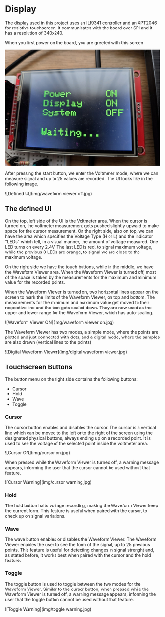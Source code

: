 # Display

The display used in this project uses an ILI9341 controller and an XPT2046 for resistive touchscreen. It communicates with the board over SPI and it has a resolution of 340x240.

When you first power on the board, you are greeted with this screen

![Start-up Screen](img/startup.jpg)

After pressing the start button, we enter the Voltmeter mode, where we can measure signal and up to 25 values are recorded. The UI looks like in the following image.

![Defined UI](img/waveform viewer off.jpg)

## The defined UI

On the top, left side of the UI is the Voltmeter area. When the cursor is turned on, the voltmeter measurement gets pushed slightly upward to make space for the cursor measurement. On the right side, also on top, we can have the area which specifies the Voltage Type (H or L) and the indicator "LEDs" which tell, in a visual manner, the amount of voltage measured. One LED turns on every 2.4V. The last LED is red, to signal maximum voltage, while the previous 3 LEDs are orange, to signal we are close to the maximum voltage.

On the right side we have the touch buttons, while in the middle, we have the Waveform Viewer area. When the Waveform Viewer is turned off, most of the space is taken by the measurements for the maximum and minimum value for the recorded points.

When the Waveform Viewer is turned on, two horizontal lines appear on the screen to mark the limits of the Waveform Viewer, on top and bottom. The measurements for the minimum and maximum value get moved to their respective line and the text gets scaled down. They are now used as the upper and lower range for the Waveform Viewer, which has auto-scaling.

![Waveform Viewer ON](img/waveform viewer on.jpg)

The Waveform Viewer has two modes, a simple mode, where the points are plotted and just connected with dots, and a digital mode, where the samples are also drawn (vertical lines to the points)

![Digital Waveform Viewer](img/digital waveform viewer.jpg)

## Touchscreen Buttons

The button menu on the right side contains the following buttons:

- Cursor
- Hold
- Wave
- Toggle

### Cursor

The cursor button enables and disables the cursor. The cursor is a vertical line which can be moved to the left or to the right of the screen using the designated physical buttons, always ending up on a recorded point. It is used to see the voltage of the selected point inside the voltmeter area.

![Cursor ON](img/cursor on.jpg)

When pressed while the Waveform Viewer is turned off, a warning message appears, informing the user that the cursor cannot be used without that feature.

![Cursor Warning](img/cursor warning.jpg)

### Hold

The hold button halts voltage recording, making the Waveform Viewer keep the current form. This feature is useful when paired with the cursor, to check up on signal variations.

### Wave

The wave button enables or disables the Waveform Viewer. The Waveform Viewer enables the user to see the form of the signal, up to 25 previous points. This feature is useful for detecting changes in signal strenght and, as stated before, it works best when paired with the cursor and the hold feature.

### Toggle

The toggle button is used to toggle between the two modes for the Waveform Viewer. Similar to the cursor button, when pressed while the Waveform Viewer is turned off, a warning message appears, informing the user that the toggle button cannot be used without that feature.

![Toggle Warning](img/toggle warning.jpg)